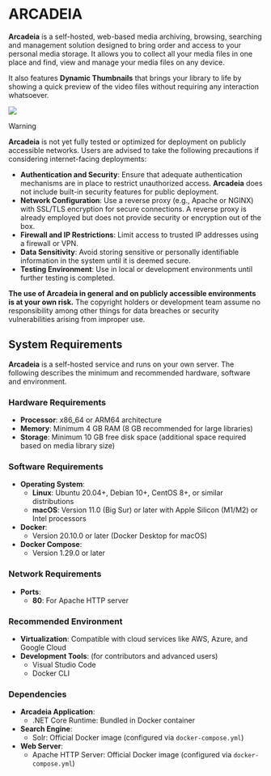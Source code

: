 # ARCADEIA

**Arcadeia** is a self-hosted, web-based media archiving, browsing, searching and management solution designed to bring order and access
to your personal media storage. It allows you to collect all your media files in one place and find, view and manage your media files on any device.

It also features **Dynamic Thumbnails** that brings your library to life by showing a quick preview of the video files without requiring any interaction whatsoever.

![](https://github.com/user-attachments/assets/36b287d7-5c17-4f9c-a5b3-29dedd02edd9)

> [!WARNING]
> **Arcadeia** is not yet fully tested or optimized for deployment on publicly accessible networks. Users are advised to take the following precautions if considering internet-facing deployments:
>
> - **Authentication and Security**: Ensure that adequate authentication mechanisms are in place to restrict unauthorized access. **Arcadeia** does not include built-in security features for public deployment.
> - **Network Configuration**: Use a reverse proxy (e.g., Apache or NGINX) with SSL/TLS encryption for secure connections. A reverse proxy is already employed but does not provide security or encryption out of the box.
> - **Firewall and IP Restrictions**: Limit access to trusted IP addresses using a firewall or VPN.
> - **Data Sensitivity**: Avoid storing sensitive or personally identifiable information in the system until it is deemed secure.
> - **Testing Environment**: Use in local or development environments until further testing is completed.
>
> **The use of Arcadeia in general and on publicly accessible environments is at your own risk.** The copyright holders or development team assume no responsibility among other things for data breaches or security vulnerabilities arising from improper use.
>

## System Requirements
**Arcadeia** is a self-hosted service and runs on your own server. The following describes the minimum and recommended hardware, software and environment.

### Hardware Requirements
- **Processor**: x86_64 or ARM64 architecture
- **Memory**: Minimum 4 GB RAM (8 GB recommended for large libraries)
- **Storage**: Minimum 10 GB free disk space (additional space required based on media library size)

### Software Requirements
- **Operating System**:
  - **Linux**: Ubuntu 20.04+, Debian 10+, CentOS 8+, or similar distributions
  - **macOS**: Version 11.0 (Big Sur) or later with Apple Silicon (M1/M2) or Intel processors
- **Docker**:
  - Version 20.10.0 or later (Docker Desktop for macOS)
- **Docker Compose**:
  - Version 1.29.0 or later

### Network Requirements
- **Ports**:
  - **80**: For Apache HTTP server

### Recommended Environment
- **Virtualization**: Compatible with cloud services like AWS, Azure, and Google Cloud
- **Development Tools**: (for contributors and advanced users)
  - Visual Studio Code
  - Docker CLI

### Dependencies
- **Arcadeia Application**:
  - .NET Core Runtime: Bundled in Docker container
- **Search Engine**:
  - Solr: Official Docker image (configured via `docker-compose.yml`)
- **Web Server**:
  - Apache HTTP Server: Official Docker image (configured via `docker-compose.yml`)
